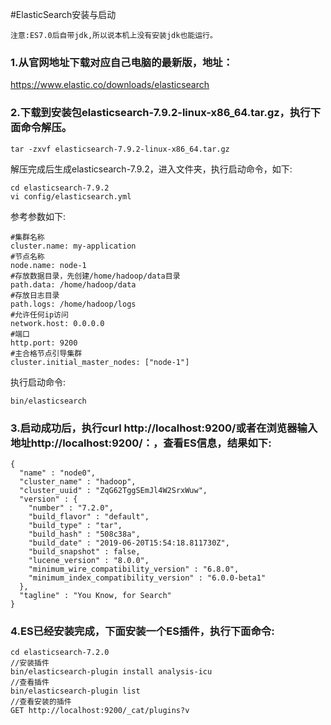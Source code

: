 #ElasticSearch安装与启动

```
注意:ES7.0后自带jdk,所以说本机上没有安装jdk也能运行。
```

### 1.从官网地址下载对应自己电脑的最新版，地址：
https://www.elastic.co/downloads/elasticsearch

### 2.下载到安装包elasticsearch-7.9.2-linux-x86_64.tar.gz，执行下面命令解压。
```
tar -zxvf elasticsearch-7.9.2-linux-x86_64.tar.gz
```
解压完成后生成elasticsearch-7.9.2，进入文件夹，执行启动命令，如下:
```
cd elasticsearch-7.9.2
vi config/elasticsearch.yml
```
参考参数如下:
```shell script
#集群名称
cluster.name: my-application
#节点名称 
node.name: node-1 
#存放数据目录，先创建/home/hadoop/data目录
path.data: /home/hadoop/data
#存放日志目录
path.logs: /home/hadoop/logs
#允许任何ip访问
network.host: 0.0.0.0
#端口
http.port: 9200
#主合格节点引导集群
cluster.initial_master_nodes: ["node-1"]
```
执行启动命令:
```shell script
bin/elasticsearch
```
### 3.启动成功后，执行curl http://localhost:9200/或者在浏览器输入地址http://localhost:9200/：，查看ES信息，结果如下:
```
{
  "name" : "node0",
  "cluster_name" : "hadoop",
  "cluster_uuid" : "ZqG62TggSEmJl4W2SrxWuw",
  "version" : {
    "number" : "7.2.0",
    "build_flavor" : "default",
    "build_type" : "tar",
    "build_hash" : "508c38a",
    "build_date" : "2019-06-20T15:54:18.811730Z",
    "build_snapshot" : false,
    "lucene_version" : "8.0.0",
    "minimum_wire_compatibility_version" : "6.8.0",
    "minimum_index_compatibility_version" : "6.0.0-beta1"
  },
  "tagline" : "You Know, for Search"
}
```

### 4.ES已经安装完成，下面安装一个ES插件，执行下面命令:
```shell script
cd elasticsearch-7.2.0
//安装插件
bin/elasticsearch-plugin install analysis-icu
//查看插件
bin/elasticsearch-plugin list
//查看安装的插件
GET http://localhost:9200/_cat/plugins?v
```

